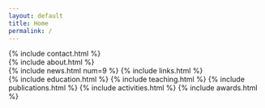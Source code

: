 ```yaml
---
layout: default
title: Home
permalink: /
---
```


<!-- https://hackerthemes.com/bootstrap-cheatsheet/ -->

<!-- Row 1 -->
<div class="row">

<div class="col-md-3 order-1 mt-3" markdown="1">
{% include contact.html %}
</div>

<div class="col-md-9 order-2 mt-3" markdown="1">
{% include about.html %}
</div>

</div>

<!-- Row 2 -->
<div class="row">

<div class="col-md-3 order-3" markdown="1">
{% include news.html num=9 %}
{% include links.html %}
</div>

<div class="col-md-9 order-4" markdown="1">
{% include education.html %}
{% include teaching.html %}
{% include publications.html %}
{% include activities.html %}
{% include awards.html %}
</div>

</div>
